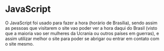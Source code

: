 # JavaScript

O JavaScript foi usado para fazer a hora (horário de Brasília), sendo assim as pessoas que visitarem o site vao poder ver a hora daqui do Brasil (visto que a maioria vao ser mulheres da Ucrania ou outros países em guerras), e assim utilizar melhor o site para poder se abrigar ou entrar em contato com o site mesmo.
